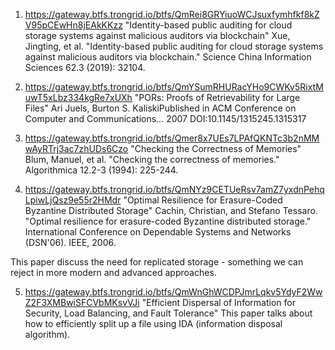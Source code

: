 1. https://gateway.btfs.trongrid.io/btfs/QmRei8GRYiuoWCJsuxfymhfkf8kZV95pCEwHn8jEAkKKzz
"Identity-based public auditing for cloud storage systems against malicious auditors via blockchain"
Xue, Jingting, et al. "Identity-based public auditing for cloud storage systems against malicious auditors via blockchain." Science China Information Sciences 62.3 (2019): 32104.


2. https://gateway.btfs.trongrid.io/btfs/QmYSumRHURacYHo9CWKv5RixtMuwT5xLbz334kgRe7xUXh
"PORs: Proofs of Retrievability for Large Files"
Ari Juels, Burton S. KaliskiPublished in ACM Conference on Computer and Communications… 2007
DOI:10.1145/1315245.1315317

3. https://gateway.btfs.trongrid.io/btfs/Qmer8x7UEs7LPAfQKNTc3b2nMMwAyRTrj3ac7zhUDs6Czo
"Checking the Correctness of Memories"
Blum, Manuel, et al. "Checking the correctness of memories." Algorithmica 12.2-3 (1994): 225-244.

4. https://gateway.btfs.trongrid.io/btfs/QmNYz9CETUeRsv7amZ7yxdnPehqLpiwLjQsz9e55r2HMdr
"Optimal Resilience for Erasure-Coded Byzantine Distributed Storage"
Cachin, Christian, and Stefano Tessaro. "Optimal resilience for erasure-coded Byzantine distributed storage." International Conference on Dependable Systems and Networks (DSN'06). IEEE, 2006.

This paper discuss the need for replicated storage - something we can reject in more modern and advanced approaches.

5. https://gateway.btfs.trongrid.io/btfs/QmWnGhWCDPJmrLqkv5YdyF2WwZ2F3XMBwiSFCVbMKsvVJi
"Efficient Dispersal of Information for Security, Load Balancing, and Fault Tolerance"
This paper talks about how to efficiently split up a file using IDA (information disposal algorithm).
